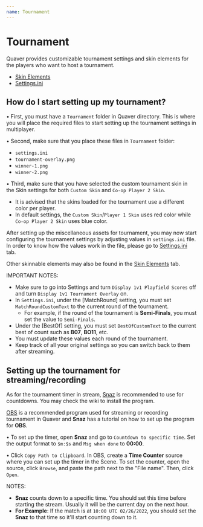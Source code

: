 ```yaml
---
name: Tournament
---
```


# Tournament

Quaver provides customizable tournament settings and skin elements for the players who want to host a tournament.

- [Skin Elements](/docs/Tournament/skinelements)
- [Settings.ini](/docs/Tournament/settings.ini)

## How do I start setting up my tournament?

• First, you must have a `Tournament` folder in Quaver directory. This is where you will place the required files to start setting up the tournament settings in multiplayer.

• Second, make sure that you place these files in `Tournament` folder:

- `settings.ini`
- `tournament-overlay.png`
- `winner-1.png`
- `winner-2.png`

• Third, make sure that you have selected the custom tournament skin in the Skin settings for both `Custom Skin` and `Co-op Player 2 Skin`.

- It is advised that the skins loaded for the tournament use a different color per player.
- In default settings, the `Custom Skin`/`Player 1 Skin` uses red color while `Co-op Player 2 Skin` uses blue color.

After setting up the miscellaneous assets for tournament, you may now start configuring the tournament settings by adjusting values in `settings.ini` file. In order to know how the values work in the file, please go to [Settings.ini](/docs/Tournament/settings.ini) tab.

Other skinnable elements may also be found in the [Skin Elements](/docs/Tournament/skinelements) tab.

IMPORTANT NOTES:

- Make sure to go into Settings and turn `Display 1v1 Playfield Scores` off and turn `Display 1v1 Tournament Overlay` on.
- In `Settings.ini`, under the [MatchRound] setting, you must set `MatchRoundCustomText` to the current round of the tournament.
  - For example, if the round of the tournament is **Semi-Finals**, you must set the value to `Semi-Finals`.
- Under the [BestOf] setting, you must set `BestOfCustomText` to the current best of count such as **B07**, **BO11**, etc.
- You must update these values each round of the tournament.
- Keep track of all your original settings so you can switch back to them after streaming.

## Setting up the tournament for streaming/recording

As for the tournament timer in stream, [Snaz](https://github.com/JimmyAppelt/Snaz/wiki) is recommended to use for countdowns. You may check the wiki to install the program.

[OBS](https://obsproject.com) is a recommended program used for streaming or recording tournament in Quaver and **Snaz** has a tutorial on how to set up the program for **OBS**.

• To set up the timer, open **Snaz** and go to `Countdown to specific time`. Set the output format to `$m:$s` and `Msg when done` to **00:00**.

• Click `Copy Path to Clipboard`. In OBS, create a **Time Counter** source where you can set up the timer in the Scene. To set the counter, open the source, click `Browse`, and paste the path next to the "File name". Then, click `Open`.

NOTES:

- **Snaz** counts down to a specific time. You should set this time before starting the stream. Usually it will be the current day on the next hour.
- **For Example**: If the match is at `10:00 UTC 02/26/2022`, you should set the **Snaz** to that time so it'll start counting down to it.
